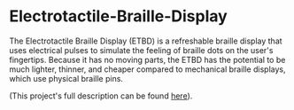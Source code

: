 # Electrotactile-Braille-Display

The Electrotactile Braille Display (ETBD) is a refreshable braille display that uses electrical pulses to simulate the feeling of braille dots on the user's fingertips. 
Because it has no moving parts, the ETBD has the potential to be much lighter, thinner, and cheaper compared to mechanical braille displays, which use physical braille pins.

(This project's full description can be found <a href="https://tanjeffreyz02.github.io/Electrotactile%20Braille%20Display.html">here</a>).
